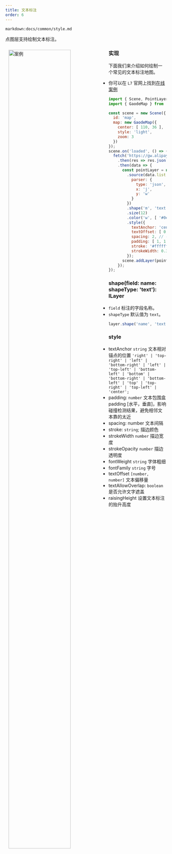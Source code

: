 ```yaml
---
title: 文本标注
order: 6
---
```

`markdown:docs/common/style.md`

点图层支持绘制文本标注。

<div>
  <div style="width:60%;float:left; margin: 10px;">
    <img  width="80%" alt="案例" src='https://gw.alipayobjects.com/mdn/antv_site/afts/img/A*7blvQ4v7Q1UAAAAAAAAAAABkARQnAQ'>
  </div>
</div>

### 实现

下面我们来介绍如何绘制一个常见的文本标注地图。

- 你可以在 `L7` 官网上找到[在线案例](/zh/examples/point/text/#point_text)

```javascript
import { Scene, PointLayer } from '@antv/l7';
import { GaodeMap } from '@antv/l7-maps';

const scene = new Scene({
  id: 'map',
  map: new GaodeMap({
    center: [ 110, 36 ],
    style: 'light',
    zoom: 3
  })
});
scene.on('loaded', () => {
  fetch('https://gw.alipayobjects.com/os/rmsportal/oVTMqfzuuRFKiDwhPSFL.json')
    .then(res => res.json())
    .then(data => {
      const pointLayer = new PointLayer({})
        .source(data.list, {
          parser: {
            type: 'json',
            x: 'j',
            y: 'w'
          }
        })
        .shape('m', 'text')
        .size(12)
        .color('w', [ '#0e0030', '#0e0030', '#0e0030' ])
        .style({
          textAnchor: 'center', // 文本相对锚点的位置 center|left|right|top|bottom|top-left
          textOffset: [ 0, 0 ], // 文本相对锚点的偏移量 [水平, 垂直]
          spacing: 2, // 字符间距
          padding: [ 1, 1 ], // 文本包围盒 padding [水平，垂直]，影响碰撞检测结果，避免相邻文本靠的太近
          stroke: '#ffffff', // 描边颜色
          strokeWidth: 0.3, // 描边宽度
        });
      scene.addLayer(pointLayer);
    });
});
```

### shape(field: name: shapeType: 'text'): ILayer

- `field` 标注的字段名称。
- `shapeType` 默认值为 `text`。

```javascript
layer.shape('name', 'text');
```

### style

- textAnchor `string` 文本相对锚点的位置
  `'right' | 'top-right' | 'left' | 'bottom-right' | 'left' | 'top-left' | 'bottom-left' | 'bottom' | 'bottom-right' | 'bottom-left' | 'top' | 'top-right' | 'top-left' | 'center';`
- padding: `number` 文本包围盒 padding [水平，垂直]，影响碰撞检测结果，避免相邻文本靠的太近
- spacing: number 文本间隔
- stroke: `string`; 描边颜色
- strokeWidth `number` 描边宽度
- strokeOpacity `number` 描边透明度
- fontWeight `string` 字体粗细
- fontFamily `string` 字号
- textOffset `[number, number]` 文本偏移量
- textAllowOverlap: `boolean` 是否允许文字遮盖
- raisingHeight 设置文本标注的抬升高度
